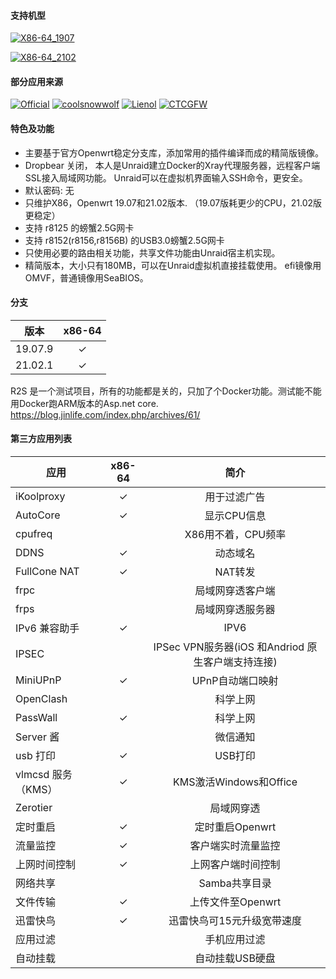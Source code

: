 #### 支持机型

[![X86-64_1907](https://github.com/jinlife/OpenWrt-Autobuild/actions/workflows/x86_64_1907.yml/badge.svg)](https://github.com/jinlife/OpenWrt-Autobuild/actions/workflows/x86_64_1907.yml)

[![X86-64_2102](https://github.com/jinlife/OpenWrt-Autobuild/actions/workflows/x86_64.yml/badge.svg)](https://github.com/jinlife/OpenWrt-Autobuild/actions/workflows/x86_64.yml)

#### 部分应用来源

[![Official](https://img.shields.io/badge/Openwrt-Openwrt-orange.svg?style=flat&logo=appveyor)](https://github.com/openwrt/openwrt)
[![coolsnowwolf](https://img.shields.io/badge/Lede-Lean-orange.svg?style=flat&logo=appveyor)](https://github.com/coolsnowwolf/lede)
[![Lienol](https://img.shields.io/badge/OpenWrt-Lienol-orange.svg?style=flat&logo=appveyor)](https://github.com/Lienol/openwrt)
[![CTCGFW](https://img.shields.io/badge/OpenWrt-CTCGFW-orange.svg?style=flat&logo=appveyor)](https://github.com/immortalwrt/immortalwrt)

#### 特色及功能

- 主要基于官方Openwrt稳定分支库，添加常用的插件编译而成的精简版镜像。
- Dropbear 关闭， 本人是Unraid建立Docker的Xray代理服务器，远程客户端SSL接入局域网功能。 Unraid可以在虚拟机界面输入SSH命令，更安全。
- 默认密码: 无
- 只维护X86，Openwrt 19.07和21.02版本. （19.07版耗更少的CPU，21.02版更稳定）
- 支持 r8125 的螃蟹2.5G网卡
- 支持 r8152(r8156,r8156B) 的USB3.0螃蟹2.5G网卡
- 只使用必要的路由相关功能，共享文件功能由Unraid宿主机实现。
- 精简版本，大小只有180MB，可以在Unraid虚拟机直接挂载使用。 efi镜像用OMVF，普通镜像用SeaBIOS。

#### 分支

| 版本            |x86-64 |
|:--------------:|:-----:|
| 19.07.9|&check;|
| 21.02.1|&check;|

R2S 是一个测试项目，所有的功能都是关的，只加了个Docker功能。测试能不能用Docker跑ARM版本的Asp.net core.
https://blog.jinlife.com/index.php/archives/61/

#### 第三方应用列表

| 应用        |x86-64 |简介 |
|-------------|:-----:|:-----:|
|iKoolproxy |&check;|用于过滤广告|
| AutoCore    |&check;|显示CPU信息|
| cpufreq     |       |X86用不着，CPU频率|
| DDNS        |&check;|动态域名|
|FullCone NAT |&check;|NAT转发|
| frpc        |       |局域网穿透客户端|
| frps        |       |局域网穿透服务器|
|IPv6 兼容助手|&check;|IPV6|
| IPSEC       |       |IPSec VPN服务器(iOS 和Andriod 原生客户端支持连接)|
| MiniUPnP    |&check;|UPnP自动端口映射|
| OpenClash   |       |科学上网|
| PassWall    |&check;|科学上网|
| Server 酱   |       |微信通知|
| usb 打印    |&check;| USB打印|
| vlmcsd 服务（KMS） |&check;| KMS激活Windows和Office|
| Zerotier    |       |局域网穿透|
| 定时重启    |&check;|定时重启Openwrt|
| 流量监控    |&check;|客户端实时流量监控|
|上网时间控制 |&check;|上网客户端时间控制|
| 网络共享    |       |Samba共享目录|
| 文件传输    |&check;|上传文件至Openwrt|
| 迅雷快鸟    |&check;|迅雷快鸟可15元升级宽带速度|
| 应用过滤    |       |手机应用过滤|
| 自动挂载    |       |自动挂载USB硬盘|
